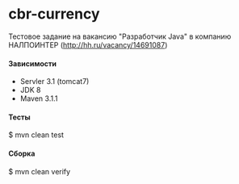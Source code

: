 # cbr-currency

Тестовое задание на вакансию "Разработчик Java" в компанию НАЛПОИНТЕР (http://hh.ru/vacancy/14691087)

#### Зависимости

* Servler 3.1 (tomcat7)
* JDK 8
* Maven 3.1.1


#### Тесты

$ mvn clean test


#### Сборка

$ mvn clean verify

